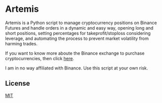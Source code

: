# Artemis

Artemis is a Python script to manage cryptocurrency positions on Binance Futures and handle orders in a dynamic and easy way, opening long and short positions, setting percentages for takeprofit/stoploss considering leverage, and automating the process to prevent market volatility from harming trades.

If you want to know more aboute the Binance exchange to purchase cryptocurrencies, then click [here](https://accounts.binance.com/en/register?ref=E6H4F62M).

I am in no way affiliated with Binance. Use this script at your own risk.

## License
[MIT](https://choosealicense.com/licenses/mit/)
